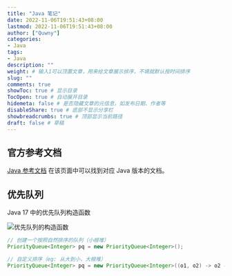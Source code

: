 ```yaml
---
title: "Java 笔记"
date: 2022-11-06T19:51:43+08:00
lastmod: 2022-11-06T19:51:43+08:00
author: ["Quwny"]
categories: 
- Java
tags: 
- Java
description: ""
weight: # 输入1可以顶置文章，用来给文章展示排序，不填就默认按时间排序
slug: ""
comments: true
showToc: true # 显示目录
TocOpen: true # 自动展开目录
hidemeta: false # 是否隐藏文章的元信息，如发布日期、作者等
disableShare: true # 底部不显示分享栏
showbreadcrumbs: true # 顶部显示当前路径
draft: false # 草稿
---
```


## 官方参考文档

[Java 参考文档](https://docs.oracle.com/en/java/javase/) 在该页面中可以找到对应 Java 版本的文档。

## 优先队列

Java 17 中的优先队列构造函数

![优先队列的构造函数](PriorityQueue_Constructor.png)

```Java
// 创建一个按照自然排序的队列（小根堆）
PriorityQueue<Integer> pq = new PriorityQueue<Integer>();

// 自定义排序（eg: 从大到小，大根堆）
PriorityQueue<Integer> pq = new PriorityQueue<Integer>((o1, o2) -> o2 - o1);
```
